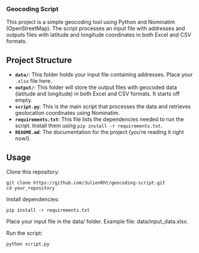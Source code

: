### Geocoding Script ###
This project is a simple geocoding tool using Python and Nominatim (OpenStreetMap). The script processes an input file with addresses and outputs files with latitude and longitude coordinates in both Excel and CSV formats.

## Project Structure

- **`data/`**: This folder holds your input file containing addresses. Place your `.xlsx` file here.
- **`output/`**: This folder will store the output files with geocoded data (latitude and longitude) in both Excel and CSV formats. It starts off empty.
- **`script.py`**: This is the main script that processes the data and retrieves geolocation coordinates using Nominatim.
- **`requirements.txt`**: This file lists the dependencies needed to run the script. Install them using `pip install -r requirements.txt`.
- **`README.md`**: The documentation for the project (you’re reading it right now!).

## Usage

Clone this repository:

    git clone https://github.com/JulienRht/geocoding-script.git
    cd your_repository

Install dependencies:

    pip install -r requirements.txt

Place your input file in the data/ folder. Example file: data/input_data.xlsx.

Run the script:

    python script.py